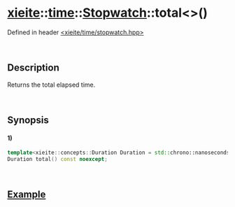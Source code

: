# [xieite](../../../../../xieite.md)\:\:[time](../../../../../time.md)\:\:[Stopwatch<Clock>](../../../stopwatch.md)\:\:total\<\>\(\)
Defined in header [<xieite/time/stopwatch.hpp>](../../../../../../include/xieite/time/stopwatch.hpp)

&nbsp;

## Description
Returns the total elapsed time.

&nbsp;

## Synopsis
#### 1)
```cpp
template<xieite::concepts::Duration Duration = std::chrono::nanoseconds>
Duration total() const noexcept;
```

&nbsp;

## [Example](../../../stopwatch.md#Example)
